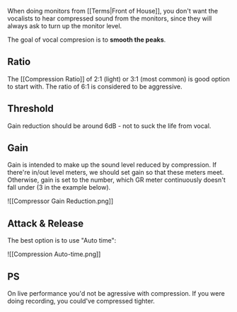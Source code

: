 When doing monitors from [[Terms|Front of House]], you don't want the vocalists to hear compressed sound from the monitors, since they will always ask to turn up the monitor level.

The goal of vocal compresion is to **smooth the peaks**.

## Ratio

The [[Compression Ratio]] of 2:1 (light) or 3:1 (most common) is good option to start with. The ratio of 6:1 is considered to be aggressive.

## Threshold

Gain reduction should be around 6dB - not to suck the life from vocal.

## Gain

Gain is intended to make up the sound level reduced by compression. If there're in/out level meters, we should set gain so that these meters meet. Otherwise, gain is set to the number, which GR meter continuously doesn't fall under (3 in the example below).

![[Compressor Gain Reduction.png]]

## Attack & Release

The best option is to use "Auto time":

![[Compression Auto-time.png]]

## PS

On live performance you'd not be agressive with compression. 
If you were doing recording, you could've compressed tighter.
